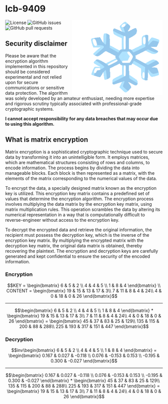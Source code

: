 # lcb-9409

<img src="assets/snowflake_2744-fe0f_padding.gif" align="right" height="240" width="290"/>

![License](https://img.shields.io/github/license/NotReeceHarris/lcb-9409?style=flat-square)
![GitHub issues](https://img.shields.io/github/issues/NotReeceHarris/lcb-9409?style=flat-square)
![GitHub pull requests](https://img.shields.io/github/issues-pr/NotReeceHarris/lcb-9409?style=flat-square)

## Security disclaimer
Please be aware that the encryption algorithm implemented in this repository should be considered experimental and not relied upon for secure communications or sensitive data protection. The algorithm was solely developed by an amateur enthusiast, needing more expertise and rigorous scrutiny typically associated with professional-grade cryptographic systems.

**I cannot accept responsibility for any data breaches that may occur due to using this algorithm.**

## What is matrix encryption

Matrix encryption is a sophisticated cryptographic technique used to secure data by transforming it into an unintelligible form. It employs matrices, which are mathematical structures consisting of rows and columns, to encode information. The process begins by dividing the data into manageable blocks. Each block is then represented as a matrix, with the elements of the matrix corresponding to the numerical values of the data.

To encrypt the data, a specially designed matrix known as the encryption key is utilized. This encryption key matrix contains a predefined set of values that determine the encryption algorithm. The encryption process involves multiplying the data matrix by the encryption key matrix, using matrix multiplication rules. This operation scrambles the data by altering its numerical representation in a way that is computationally difficult to reverse-engineer without access to the encryption key.

To decrypt the encrypted data and retrieve the original information, the recipient must possess the decryption key, which is the inverse of the encryption key matrix. By multiplying the encrypted matrix with the decryption key matrix, the original data matrix is obtained, thereby recovering the plaintext. The encryption and decryption keys are carefully generated and kept confidential to ensure the security of the encoded information.


### Encryption

```math
KEY = \begin{bmatrix}
6 & 5 & 2 \\
4 & 4 & 5 \\
1 & 8 & 4
\end{bmatrix}

\\

CONTENT = \begin{bmatrix}
19 & 15 & 13 & 17 & 3\\
7 & 11 & 8 & 4 & 24\\
4 & 0 & 18 & 0 & 26
\end{bmatrix}
```

---

```math
\begin{bmatrix}
6 & 5 & 2 \\
4 & 4 & 5 \\
1 & 8 & 4
\end{bmatrix}
*
\begin{bmatrix}
19 & 15 & 13 & 17 & 3\\
7 & 11 & 8 & 4 & 24\\
4 & 0 & 18 & 0 & 26
\end{bmatrix}
=
\begin{bmatrix}
45 & 37 & 83 & 25 & 129\\
135 & 115 & 200 & 88 & 288\\
225 & 193 & 317 & 151 & 447
\end{bmatrix}
```


### Decryption

```math
inv\begin{bmatrix}
6 & 5 & 2 \\
4 & 4 & 5 \\
1 & 8 & 4
\end{bmatrix}
=
\begin{bmatrix}
0.167 & 0.027 & -0.118 \\
0.076 & -0.153 & 0.153 \\
-0.195 & 0.300 & -0.027
\end{bmatrix}
```

---

```math
\begin{bmatrix}
0.167 & 0.027 & -0.118 \\
0.076 & -0.153 & 0.153 \\
-0.195 & 0.300 & -0.027
\end{bmatrix}
*
\begin{bmatrix}
45 & 37 & 83 & 25 & 129\\
135 & 115 & 200 & 88 & 288\\
225 & 193 & 317 & 151 & 447
\end{bmatrix}
=
\begin{bmatrix}
19 & 15 & 13 & 17 & 3\\
7 & 11 & 8 & 4 & 24\\
4 & 0 & 18 & 0 & 26
\end{bmatrix}
```
